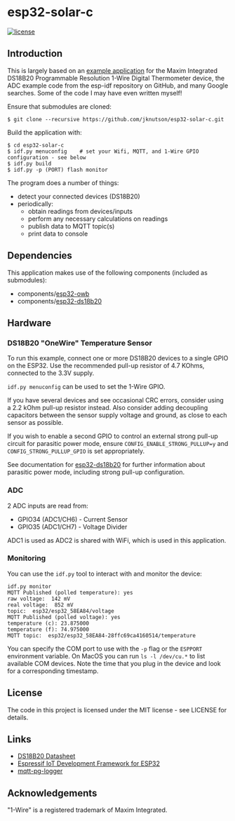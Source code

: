 # esp32-solar-c

[![license](https://img.shields.io/github/license/mashape/apistatus.svg)]()

## Introduction

This is largely based on an [example application](https://github.com/DavidAntliff/esp32-ds18b20-example) for the Maxim Integrated DS18B20 Programmable Resolution 1-Wire Digital Thermometer device, the ADC example code from the esp-idf repository on GitHub, and many Google searches. Some of the code I may have even written myself!

Ensure that submodules are cloned:

```
$ git clone --recursive https://github.com/jknutson/esp32-solar-c.git
```

Build the application with:

```
$ cd esp32-solar-c
$ idf.py menuconfig    # set your Wifi, MQTT, and 1-Wire GPIO configuration - see below
$ idf.py build
$ idf.py -p (PORT) flash monitor
```

The program does a number of things:
- detect your connected devices (DS18B20)
- periodically:
  - obtain readings from devices/inputs
  - perform any necessary calculations on readings
  - publish data to MQTT topic(s)
  - print data to console

## Dependencies

This application makes use of the following components (included as submodules):

 * components/[esp32-owb](https://github.com/DavidAntliff/esp32-owb)
 * components/[esp32-ds18b20](https://github.com/DavidAntliff/esp32-ds18b20)

## Hardware

### DS18B20 "OneWire" Temperature Sensor

To run this example, connect one or more DS18B20 devices to a single GPIO on the ESP32. Use the recommended pull-up 
resistor of 4.7 KOhms, connected to the 3.3V supply.

`idf.py menuconfig` can be used to set the 1-Wire GPIO.

If you have several devices and see occasional CRC errors, consider using a 2.2 kOhm pull-up resistor instead. Also 
consider adding decoupling capacitors between the sensor supply voltage and ground, as close to each sensor as possible.

If you wish to enable a second GPIO to control an external strong pull-up circuit for parasitic power mode, ensure 
`CONFIG_ENABLE_STRONG_PULLUP=y` and `CONFIG_STRONG_PULLUP_GPIO` is set appropriately.
 
See documentation for [esp32-ds18b20](https://www.github.com/DavidAntliff/esp32-ds18b20-example#parasitic-power-mode)
for further information about parasitic power mode, including strong pull-up configuration.

### ADC

2 ADC inputs are read from:
- GPIO34 (ADC1/CH6) - Current Sensor
- GPIO35 (ADC1/CH7) - Voltage Divider

ADC1 is used as ADC2 is shared with WiFi, which is used in this application.

### Monitoring

You can use the `idf.py` tool to interact with and monitor the device:

```
idf.py monitor
MQTT Published (polled temperature): yes
raw voltage:  142 mV
real voltage:  852 mV
topic:  esp32/esp32_58EA84/voltage
MQTT Published (polled voltage): yes
temperature (c): 23.875000
temperature (f): 74.975000
MQTT topic:  esp32/esp32_58EA84-28ffc69ca4160514/temperature
```

You can specify the COM port to use with the `-p` flag or the `ESPPORT` environment variable.
On MacOS you can run `ls -l /dev/cu.*` to list available COM devices.
Note the time that you plug in the device and look for a corresponding timestamp.

## License

The code in this project is licensed under the MIT license - see LICENSE for details.

## Links

 * [DS18B20 Datasheet](http://datasheets.maximintegrated.com/en/ds/DS18B20.pdf)
 * [Espressif IoT Development Framework for ESP32](https://github.com/espressif/esp-idf)
 * [mqtt-pg-logger](https://github.com/rosenloecher-it/mqtt-pg-logger)

## Acknowledgements

"1-Wire" is a registered trademark of Maxim Integrated.
